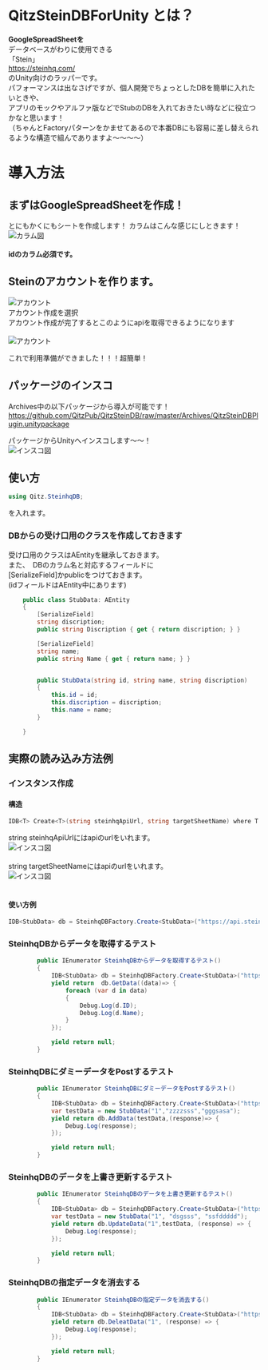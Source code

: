 # QitzSteinDBForUnity とは？

**GoogleSpreadSheetを**<br>
データベースがわりに使用できる<br>
「Stein」<br>
https://steinhq.com/
<br>のUnity向けのラッパーです。<br>
パフォーマンスは出なさげですが、個人開発でちょっとしたDBを簡単に入れたいときや、<br>
アプリのモックやアルファ版などでStubのDBを入れておきたい時などに役立つかなと思います！<br>
（ちゃんとFactoryパターンをかませてあるので本番DBにも容易に差し替えられるような構造で組んでありますよ〜〜〜〜）<br>

# 導入方法

## まずはGoogleSpreadSheetを作成！

とにもかくにもシートを作成します！
カラムはこんな感じにしときます！
![カラム図](https://i.gyazo.com/69a7bcb0cb98c605b296db81fa24b72e.png "カラム")<br>
<br>
**idのカラム必須です。**

## Steinのアカウントを作ります。

![アカウント](https://i.gyazo.com/e4d6a95b15cc31b1abb7d39616684b48.png "アカウント")<br>
アカウント作成を選択<br>
アカウント作成が完了するとこのようにapiを取得できるようになります<br>
<br>
![アカウント](https://i.gyazo.com/e714f41414e63fa55bbb0df893e99a5f.png "アカウント")<br>

これで利用準備ができました！！！超簡単！<br>

## パッケージのインスコ

Archives中の以下パッケージから導入が可能です！<br>
https://github.com/QitzPub/QitzSteinDB/raw/master/Archives/QitzSteinDBPlugin.unitypackage

パッケージからUnityへインスコします〜〜！<br>
![インスコ図](https://i.gyazo.com/33c9b746a8ee226278a1b6d4a43cffce.png "インスコ")<br>


##  使い方

```C#
using Qitz.SteinhqDB;
```
を入れます。

### DBからの受け口用のクラスを作成しておきます

受け口用のクラスはAEntityを継承しておきます。<br>
また、　DBのカラム名と対応するフィールドに<br>
[SerializeField]かpublicをつけておきます。<br>
(idフィールドはAEntity中にあります)

```C#
    public class StubData: AEntity
    {
        [SerializeField]
        string discription;
        public string Discription { get { return discription; } }

        [SerializeField]
        string name;
        public string Name { get { return name; } }


        public StubData(string id, string name, string discription)
        {
            this.id = id;
            this.discription = discription;
            this.name = name;
        }

    }
```

##  実際の読み込み方法例


### インスタンス作成

#### 構造
```C#
IDB<T> Create<T>(string steinhqApiUrl, string targetSheetName) where T : AEntity
```

string steinhqApiUrlにはapiのurlをいれます。<br>
![インスコ図](https://i.gyazo.com/58e004f245abf906250bf1bb52b28404.png "インスコ")<br>
<br>
string targetSheetNameにはapiのurlをいれます。<br>
![インスコ図](https://i.gyazo.com/58e004f245abf906250bf1bb52b28404.png "インスコ")<br>
<br>

#### 使い方例
```C#
IDB<StubData> db = SteinhqDBFactory.Create<StubData>("https://api.steinhq.com/v1/storages/5d6093ecbb4eaf04c5eaa2b5", "test_data");
```

### SteinhqDBからデータを取得するテスト

```C#
        public IEnumerator SteinhqDBからデータを取得するテスト()
        {
            IDB<StubData> db = SteinhqDBFactory.Create<StubData>("https://api.steinhq.com/v1/storages/5d6093ecbb4eaf04c5eaa2b5", "test_data");
            yield return  db.GetData((data)=> {
                foreach (var d in data)
                {
                    Debug.Log(d.ID);
                    Debug.Log(d.Name);
                }
            });

            yield return null;
        }
```

### SteinhqDBにダミーデータをPostするテスト

```C#
        public IEnumerator SteinhqDBにダミーデータをPostするテスト()
        {
            IDB<StubData> db = SteinhqDBFactory.Create<StubData>("https://api.steinhq.com/v1/storages/5d6093ecbb4eaf04c5eaa2b5", "test_data");
            var testData = new StubData("1","zzzzsss","gggsasa");
            yield return db.AddData(testData,(response)=> {
                Debug.Log(response);
            });

            yield return null;
        }
```

### SteinhqDBのデータを上書き更新するテスト

```C#
        public IEnumerator SteinhqDBのデータを上書き更新するテスト()
        {
            IDB<StubData> db = SteinhqDBFactory.Create<StubData>("https://api.steinhq.com/v1/storages/5d6093ecbb4eaf04c5eaa2b5", "test_data");
            var testData = new StubData("1", "dsgsss", "ssfddddd");
            yield return db.UpdateData("1",testData, (response) => {
                Debug.Log(response);
            });

            yield return null;
        }
```


### SteinhqDBの指定データを消去する

```C#
        public IEnumerator SteinhqDBの指定データを消去する()
        {
            IDB<StubData> db = SteinhqDBFactory.Create<StubData>("https://api.steinhq.com/v1/storages/5d6093ecbb4eaf04c5eaa2b5", "test_data");
            yield return db.DeleatData("1", (response) => {
                Debug.Log(response);
            });

            yield return null;
        }
```






